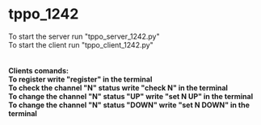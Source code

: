 # tppo_1242
To start the server run "tppo_server_1242.py"<br>
To start the client run "tppo_client_1242.py"<br><br><br>
<b>Clients comands:<b><br>
To register write "register" in the terminal<br>
To check the channel "N" status write "check N" in the terminal<br>
To change the channel "N" status "UP" write "set N UP" in the terminal<br>
To change the channel "N" status "DOWN" write "set N DOWN" in the terminal<br>
